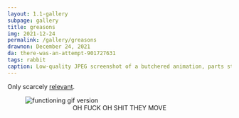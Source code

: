 ```yaml
---
layout: 1.1-gallery
subpage: gallery
title: greasons
img: 2021-12-24
permalink: /gallery/greasons
drawnon: December 24, 2021
da: there-was-an-attempt-901727631
tags: rabbit
caption: Low-quality JPEG screenshot of a butchered animation, parts strewn all over the browser window, and individually-exported frames. <i>Season’s greasons!</i>
---
```

Only scarcely <a href="https://a-flyleaf.github.io/shriblets/2021-12-24-rabbithole/" class="ext">relevant</a>.

<figure><img src="https://a-flyleaf.github.io/shriblets/2021-12-24-rabbithole/awful.gif" alt="functioning gif version"/><figcaption style="text-align:center;"><em style="text-transform:uppercase;font-style:normal;">oh fuck oh shit they move</em></figcaption></figure>